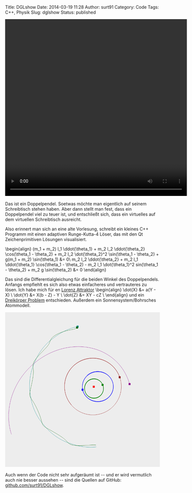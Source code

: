 Title: DGLshow
Date: 2014-03-19 11:28
Author: surt91
Category: Code
Tags: C++, Physik
Slug: dglshow
Status: published

<video controls="controls" height="576" width="592">
<source src="vid/doppelpendel.mp4" type="video/mp4"></source>
![Doppelpendel]](img/doublePendulum.png)
</video>


Das ist ein Doppelpendel. Soetwas möchte man eigentlich auf seinem
Schreibtisch stehen haben. Aber dann stellt man fest, dass ein
Doppelpendel viel zu teuer ist, und entschließt sich, dass ein
virtuelles auf dem virtuellen Schreibtisch ausreicht.

Also erinnert man sich an eine alte Vorlesung, schreibt ein kleines C++
Programm mit einen adaptiven Runge-Kutta-4 Löser, das mit den Qt
Zeichenprimitiven Lösungen visualisiert.

\begin{align}
    (m_1 + m_2) l_1 \ddot{\theta_1} + m_2 l_2 \ddot{\theta_2} \cos(\theta_1 - \theta_2) + m_2 l_2 \dot{\theta_2}^2 \sin(\theta_1 - \theta_2) + g(m_1 + m_2) \sin(\theta_1) &= 0\\
    m_2 l_2 \ddot{\theta_2} + m_2 l_1 \ddot{\theta_1} \cos(\theta_1 - \theta_2) - m_2 l_1 \dot{\theta_1}^2 sin(\theta_1 - \theta_2) + m_2 g \sin(\theta_2) &= 0
\end{align}

Das sind die Differentialgleichung für die beiden Winkel des Doppelpendels. 
Anfangs empfiehlt es sich also etwas einfacheres und vertrauteres zu lösen.
Ich habe mich für en [Lorenz Attraktor]({filename}/schmetterlingseffekt.md)
\begin{align}
    \dot{X} &= a(Y - X) \\
    \dot{Y} &= X(b - Z) - Y \\
    \dot{Z} &= XY - cZ \\
\end{align}
und ein [Dreikörper Problem]({filename}/dreikorperproblem.md) 
entschieden.
Außerdem ein Sonnensystem/Bohrsches Atommodell.

![Sonnensystem](img/planets.png)

Auch wenn der Code nicht sehr aufgeräumt ist -- und er wird vermutlich
auch nie besser aussehen -- sind die Quellen auf GitHub:
[github.com/surt91/DGLshow](https://github.com/surt91/DGLshow).

